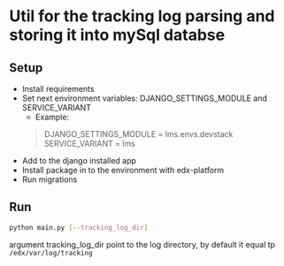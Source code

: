 # Util for the tracking log parsing and storing it into mySql databse 

## Setup 
* Install requirements
* Set next environment variables: DJANGO_SETTINGS_MODULE and SERVICE_VARIANT
    * Example:
    >DJANGO_SETTINGS_MODULE = lms.envs.devstack
    SERVICE_VARIANT = lms
* Add to the django installed app 
* Install package in to the environment with edx-platform
* Run migrations

## Run
```bash
python main.py [--tracking_log_dir]
```
argument tracking_log_dir point to the log directory, by default it equal tp `/edx/var/log/tracking`